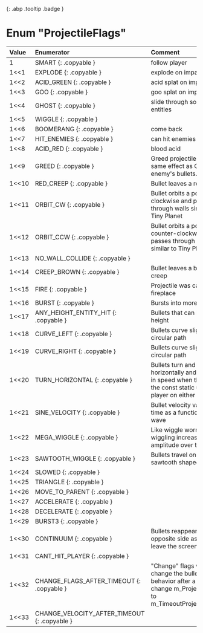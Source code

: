 [ ](#){: .abp .tooltip .badge }
# Enum "ProjectileFlags"
|Value|Enumerator|Comment|
|:--|:--|:--|
| 1 |SMART {: .copyable } | follow player <br> | 
| 1<<1 |EXPLODE {: .copyable } | explode on impact <br> | 
| 1<<2 |ACID_GREEN {: .copyable } | acid splat on impact <br> | 
| 1<<3 |GOO {: .copyable } | goo splat on impact <br> | 
| 1<<4 |GHOST {: .copyable } | slide through solid entities <br> | 
| 1<<5 |WIGGLE {: .copyable } |  | 
| 1<<6 |BOOMERANG {: .copyable } | come back <br> | 
| 1<<7 |HIT_ENEMIES {: .copyable } | can hit enemies <br> | 
| 1<<8 |ACID_RED {: .copyable } | blood acid <br> | 
| 1<<9 |GREED {: .copyable } | Greed projectiles have same effect as Greed enemy's bullets. <br> | 
| 1<<10 |RED_CREEP {: .copyable } | Bullet leaves a red creep <br> | 
| 1<<11 |ORBIT_CW {: .copyable } | Bullet orbits a point clockwise and passes through walls similar to Tiny Planet <br> | 
| 1<<12 |ORBIT_CCW {: .copyable } | Bullet orbits a point counter-clockwise and passes through walls similar to Tiny Planet <br> | 
| 1<<13 |NO_WALL_COLLIDE {: .copyable } |  | 
| 1<<14 |CREEP_BROWN {: .copyable } | Bullet leaves a brown creep <br> | 
| 1<<15 |FIRE {: .copyable } | Projectile was cast by a fireplace <br> | 
| 1<<16 |BURST {: .copyable } | Bursts into more bullets <br> | 
| 1<<17 |ANY_HEIGHT_ENTITY_HIT {: .copyable } | Bullets that can hit at any height <br> | 
| 1<<18 |CURVE_LEFT {: .copyable } | Bullets curve slightly on a circular path <br> | 
| 1<<19 |CURVE_RIGHT {: .copyable } | Bullets curve slightly on a circular path <br> | 
| 1<<20 |TURN_HORIZONTAL {: .copyable } | Bullets turn and go horizontally and increase in speed when they pass the const static uint64_t player on either side <br> | 
| 1<<21 |SINE_VELOCITY {: .copyable } | Bullet velocity varies over time as a function of a wave <br> | 
| 1<<22 |MEGA_WIGGLE {: .copyable } | Like wiggle worm but the wiggling increases in amplitude over time <br> | 
| 1<<23 |SAWTOOTH_WIGGLE {: .copyable } | Bullets travel on a sawtooth shaped path <br> | 
| 1<<24 |SLOWED {: .copyable } |  | 
| 1<<25 |TRIANGLE {: .copyable } |  | 
| 1<<26 |MOVE_TO_PARENT {: .copyable } |  | 
| 1<<27 |ACCELERATE {: .copyable } |  | 
| 1<<28 |DECELERATE {: .copyable } |  | 
| 1<<29 |BURST3 {: .copyable } |  | 
| 1<<30 |CONTINUUM {: .copyable } | Bullets reappear from the opposite side as they leave the screen <br> | 
| 1<<31 |CANT_HIT_PLAYER {: .copyable } |  | 
| 1<<32 |CHANGE_FLAGS_AFTER_TIMEOUT {: .copyable } | "Change" flags will change the bullet's behavior after a timeout. change m_ProjectileFlags to m_TimeoutProjectileFlags. <br> | 
| 1<<33 |CHANGE_VELOCITY_AFTER_TIMEOUT {: .copyable } |  | 